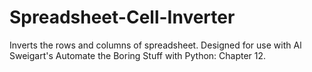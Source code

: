 # Spreadsheet-Cell-Inverter
 Inverts the rows and columns of spreadsheet. Designed for use with Al Sweigart's Automate the Boring Stuff with Python: Chapter 12.
